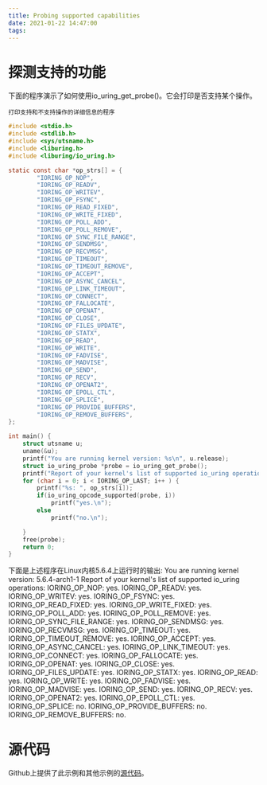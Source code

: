 ```yaml
---
title: Probing supported capabilities
date: 2021-01-22 14:47:00
tags:
---
```


# 探测支持的功能

下面的程序演示了如何使用io_uring_get_probe()。它会打印是否支持某个操作。

`打印支持和不支持操作的详细信息的程序`

```c
#include <stdio.h>
#include <stdlib.h>
#include <sys/utsname.h>
#include <liburing.h>
#include <liburing/io_uring.h>

static const char *op_strs[] = {
        "IORING_OP_NOP",
        "IORING_OP_READV",
        "IORING_OP_WRITEV",
        "IORING_OP_FSYNC",
        "IORING_OP_READ_FIXED",
        "IORING_OP_WRITE_FIXED",
        "IORING_OP_POLL_ADD",
        "IORING_OP_POLL_REMOVE",
        "IORING_OP_SYNC_FILE_RANGE",
        "IORING_OP_SENDMSG",
        "IORING_OP_RECVMSG",
        "IORING_OP_TIMEOUT",
        "IORING_OP_TIMEOUT_REMOVE",
        "IORING_OP_ACCEPT",
        "IORING_OP_ASYNC_CANCEL",
        "IORING_OP_LINK_TIMEOUT",
        "IORING_OP_CONNECT",
        "IORING_OP_FALLOCATE",
        "IORING_OP_OPENAT",
        "IORING_OP_CLOSE",
        "IORING_OP_FILES_UPDATE",
        "IORING_OP_STATX",
        "IORING_OP_READ",
        "IORING_OP_WRITE",
        "IORING_OP_FADVISE",
        "IORING_OP_MADVISE",
        "IORING_OP_SEND",
        "IORING_OP_RECV",
        "IORING_OP_OPENAT2",
        "IORING_OP_EPOLL_CTL",
        "IORING_OP_SPLICE",
        "IORING_OP_PROVIDE_BUFFERS",
        "IORING_OP_REMOVE_BUFFERS",
};

int main() {
    struct utsname u;
    uname(&u);
    printf("You are running kernel version: %s\n", u.release);
    struct io_uring_probe *probe = io_uring_get_probe();
    printf("Report of your kernel's list of supported io_uring operations:\n");
    for (char i = 0; i < IORING_OP_LAST; i++ ) {
        printf("%s: ", op_strs[i]);
        if(io_uring_opcode_supported(probe, i))
            printf("yes.\n");
        else
            printf("no.\n");

    }
    free(probe);
    return 0;
}
```
下面是上述程序在Linux内核5.6.4上运行时的输出:
	You are running kernel version: 5.6.4-arch1-1
	Report of your kernel's list of supported io_uring operations:
	IORING_OP_NOP: yes.
	IORING_OP_READV: yes.
	IORING_OP_WRITEV: yes.
	IORING_OP_FSYNC: yes.
	IORING_OP_READ_FIXED: yes.
	IORING_OP_WRITE_FIXED: yes.
	IORING_OP_POLL_ADD: yes.
	IORING_OP_POLL_REMOVE: yes.
	IORING_OP_SYNC_FILE_RANGE: yes.
	IORING_OP_SENDMSG: yes.
	IORING_OP_RECVMSG: yes.
	IORING_OP_TIMEOUT: yes.
	IORING_OP_TIMEOUT_REMOVE: yes.
	IORING_OP_ACCEPT: yes.
	IORING_OP_ASYNC_CANCEL: yes.
	IORING_OP_LINK_TIMEOUT: yes.
	IORING_OP_CONNECT: yes.
	IORING_OP_FALLOCATE: yes.
	IORING_OP_OPENAT: yes.
	IORING_OP_CLOSE: yes.
	IORING_OP_FILES_UPDATE: yes.
	IORING_OP_STATX: yes.
	IORING_OP_READ: yes.
	IORING_OP_WRITE: yes.
	IORING_OP_FADVISE: yes.
	IORING_OP_MADVISE: yes.
	IORING_OP_SEND: yes.
	IORING_OP_RECV: yes.
	IORING_OP_OPENAT2: yes.
	IORING_OP_EPOLL_CTL: yes.
	IORING_OP_SPLICE: no.
	IORING_OP_PROVIDE_BUFFERS: no.
	IORING_OP_REMOVE_BUFFERS: no.

# 源代码
Github上提供了此示例和其他示例的[源代码](https://github.com/shuveb/loti-examples)。


